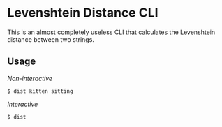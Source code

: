 # Levenshtein Distance CLI

This is an almost completely useless CLI that calculates the Levenshtein distance between two strings.

## Usage

_Non-interactive_
```
$ dist kitten sitting
```

_Interactive_
```
$ dist
```

